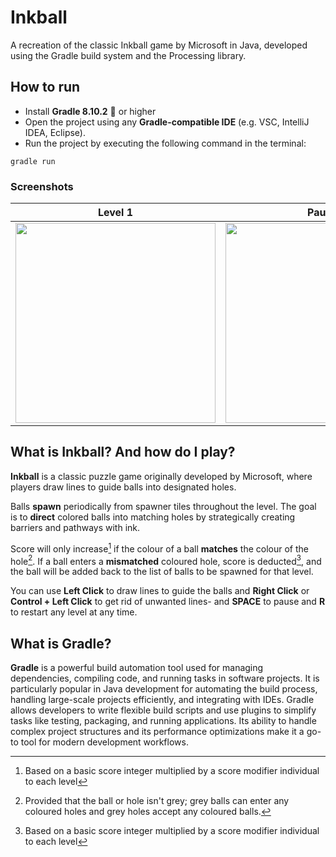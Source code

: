 # Inkball
A recreation of the classic Inkball game by Microsoft in Java, developed using the Gradle build system and the Processing library.

## How to run
* Install **Gradle 8.10.2** 🐘 or higher
* Open the project using any **Gradle-compatible IDE** (e.g. VSC, IntelliJ IDEA, Eclipse).
* Run the project by executing the following command in the terminal:
```
gradle run
```

### Screenshots
Level 1 | Paused | Level Won
:-:|:-:|:-:
<img src="https://github.com/user-attachments/assets/c5856684-4db4-46ac-864a-149ddae47e9e" width="320"/> | <img src="https://github.com/user-attachments/assets/adafa839-7eeb-462c-903c-36be8ee342ea" width="320"/> | <img src="https://github.com/user-attachments/assets/e809a6fd-892a-41c9-bdfb-87a3d9139d09" width="320"/>

## What is Inkball? And how do I play?
**Inkball** is a classic puzzle game originally developed by Microsoft, where players draw lines to guide balls into designated holes.

Balls **spawn** periodically from spawner tiles throughout the level. The goal is to **direct** colored balls into matching holes by strategically creating barriers and pathways with ink.

Score will only increase[^1] if the colour of a ball **matches** the colour of the hole[^2]. If a ball enters a **mismatched** coloured hole, score is deducted[^1], and the ball will be added back to the list of balls to be spawned for that level.

You can use **Left Click** to draw lines to guide the balls and **Right Click** or **Control + Left Click** to get rid of unwanted lines- and **SPACE** to pause and **R** to restart any level at any time.

## What is Gradle?
**Gradle** is a powerful build automation tool used for managing dependencies, compiling code, and running tasks in software projects. It is particularly popular in Java development for automating the build process, handling large-scale projects efficiently, and integrating with IDEs. Gradle allows developers to write flexible build scripts and use plugins to simplify tasks like testing, packaging, and running applications. Its ability to handle complex project structures and its performance optimizations make it a go-to tool for modern development workflows.

[^1]: Based on a basic score integer multiplied by a score modifier individual to each level
[^2]: Provided that the ball or hole isn't grey; grey balls can enter any coloured holes and grey holes accept any coloured balls.
